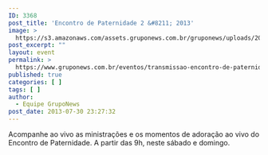 ```yaml
---
ID: 3368
post_title: 'Encontro de Paternidade 2 &#8211; 2013'
image: >
  https://s3.amazonaws.com/assets.gruponews.com.br/gruponews/uploads/2013/07/encontro-paternidade-2013-transmissao.jpg
post_excerpt: ""
layout: event
permalink: >
  https://www.gruponews.com.br/eventos/transmissao-encontro-de-paternidade-2-2013
published: true
categories: [ ]
tags: [ ]
author:
  - Equipe GrupoNews
post_date: 2013-07-30 23:27:32
---
```

Acompanhe ao vivo as ministrações e os momentos de adoração ao vivo do Encontro de Paternidade. A partir das 9h, neste sábado e domingo.
